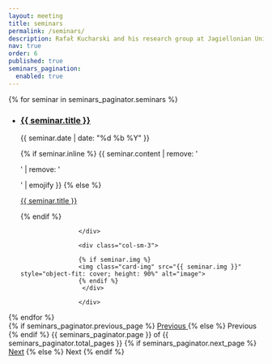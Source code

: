 ```yaml
---
layout: meeting
title: seminars
permalink: /seminars/
description: Rafał Kucharski and his research group at Jagiellonian University from the inside. Stay up to date with the latest achievements, meet researchers we are working with. 
nav: true
order: 6
published: true
seminars_pagination:
  enabled: true
---
```




<!-- This loops through the paginated seminars -->
{% for seminar in seminars_paginator.seminars %}
  <ul class="seminar-list"> 
<li>
			<div class="row">
				<div class="col-sm-9">
					<h3> <a class="seminar-title" href="{{ seminar.url }}">{{ seminar.title }}</a> </h3> 
					<p class="author">
    <span class="date">{{ seminar.date | date: "%d %b %Y" }}</span>
  </p>
					{% if seminar.inline %}
            {{ seminar.content | remove: '<p>' | remove: '</p>' | emojify }}
          {% else %}
            
<a class="seminar-title" href="{{ seminar.url }}">{{ seminar.title }}</a>
         
 {% endif %}
					
					</div>
					
					<div class="col-sm-3"> 
					
					{% if seminar.img %}
					<img class="card-img" src="{{ seminar.img }}" style="object-fit: cover; height: 90%" alt="image">
					{% endif %}
					 </div> 
					
					</div> 
		 

</li> 	 
</ul>
{% endfor %}

<!-- Pagination links -->
<div class="Seminars page navigation">
  {% if seminars_paginator.previous_page %}
    <a href="{{ seminars_paginator.previous_page_path }}" class="previous">
      Previous
    </a>
  {% else %}
    <span class="previous page-item disabled">Previous </span>
  {% endif %}
  <span class="page_number ">
   {{ seminars_paginator.page }} of {{ seminars_paginator.total_pages }}
  </span>
  {% if seminars_paginator.next_page %}
    <a href="{{ seminars_paginator.next_page_path }}" class="next">Next</a>
  {% else %}
    <span class="next page-item disabled">Next</span>
  {% endif %}
</div>
